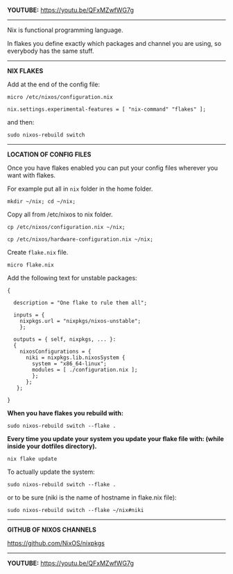 **YOUTUBE:** https://youtu.be/QFxMZwfWG7g

---

Nix is functional programming language.

In flakes you define exactly which packages and channel you are using, so everybody has the same stuff.

---

**NIX FLAKES**

Add at the end of the config file:

```
micro /etc/nixos/configuration.nix
```

```
nix.settings.experimental-features = [ "nix-command" "flakes" ];
```

and then:

```
sudo nixos-rebuild switch
```

---

**LOCATION OF CONFIG FILES**

Once you have flakes enabled you can put your config files wherever you want with flakes.

For example put all in `nix` folder in the home folder.

```
mkdir ~/nix; cd ~/nix;
```

Copy all from /etc/nixos to nix folder.

```
cp /etc/nixos/configuration.nix ~/nix;
```

```
cp /etc/nixos/hardware-configuration.nix ~/nix;
```

Create `flake.nix` file.

```
micro flake.nix
```
Add the following text for unstable packages:

```
{

  description = "One flake to rule them all";

  inputs = {
    nixpkgs.url = "nixpkgs/nixos-unstable";
    };

  outputs = { self, nixpkgs, ... }:
  {  
    nixosConfigurations = {
      niki = nixpkgs.lib.nixosSystem {
        system = "x86_64-linux";
        modules = [ ./configuration.nix ];
        };
      };
   };

}
```

**When you have flakes you rebuild with:**

```
sudo nixos-rebuild switch --flake .
```

**Every time you update your system you update your flake file with:
(while inside your dotfiles directory).**

```
nix flake update
```
To actually update the system:

```
sudo nixos-rebuild switch --flake .
```

or to be sure (niki is the name of hostname in flake.nix file): 

```
sudo nixos-rebuild switch --flake ~/nix#niki
```

---

**GITHUB OF NIXOS CHANNELS**

https://github.com/NixOS/nixpkgs

---

**YOUTUBE:** https://youtu.be/QFxMZwfWG7g

